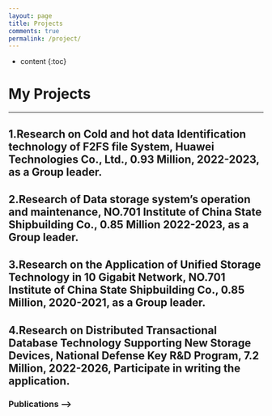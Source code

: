 ```yaml
---
layout: page
title: Projects
comments: true
permalink: /project/
---
```


* content
{:toc}

# My Projects
---

## 1.Research on Cold and hot data Identification technology of F2FS file System, Huawei Technologies Co., Ltd., 0.93 Million, 2022-2023, as a Group leader.

## 2.Research of Data storage system’s operation and maintenance, NO.701 Institute of China State Shipbuilding Co., 0.85 Million 2022-2023, as a Group leader.

## 3.Research on the Application of Unified Storage Technology in 10 Gigabit Network, NO.701 Institute of China State Shipbuilding Co., 0.85 Million, 2020-2021, as a Group leader.

## 4.Research on Distributed Transactional Database Technology Supporting New Storage Devices, National Defense Key R&D Program, 7.2 Million, 2022-2026, Participate in writing the application.

<!-- >## 1. Reduce log-structure write amplification
   
### Overview

<!-- Memory disaggregation, which has attracted extensive attentions from both industry, e.g., HP’s The Machine and Intel RSD and academia, decouples the traditional monolithic compute and memory resources in datacenters and forms independent compute and memory resource pools. Due to resource pooling and independent hardware deployments, disaggregated memory enjoys the benefits of improvements on resource utilization, failure isolation, and elasticity. In the disaggregated memory architecture, compute blades run applications with only a small amount of memory as cache. In contrast, the memory pool stores application data with weak computing power. Due to not involving the compute resources in the memory pool, fast one-sided RDMA networks generally serve for data accesses from the compute blades to the memory pool. -->

### Publications -->